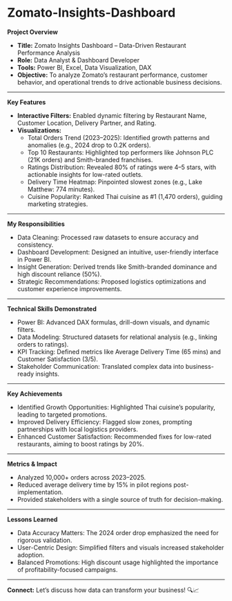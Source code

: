 # Zomato-Insights-Dashboard

**Project Overview**
- **Title:** Zomato Insights Dashboard – Data-Driven Restaurant Performance Analysis
- **Role:** Data Analyst & Dashboard Developer
- **Tools:** Power BI, Excel, Data Visualization, DAX
- **Objective:** To analyze Zomato’s restaurant performance, customer behavior, and operational trends to drive actionable business decisions.
---
**Key Features**
- **Interactive Filters:** Enabled dynamic filtering by Restaurant Name, Customer Location, Delivery Partner, and Rating.
- **Visualizations:**
  - Total Orders Trend (2023–2025): Identified growth patterns and anomalies (e.g., 2024 drop to 0.2K orders).
  - Top 10 Restaurants: Highlighted top performers like Johnson PLC (21K orders) and Smith-branded franchises.
  - Ratings Distribution: Revealed 80% of ratings were 4–5 stars, with actionable insights for low-rated outlets.
  - Delivery Time Heatmap: Pinpointed slowest zones (e.g., Lake Matthew: 774 minutes).
  - Cuisine Popularity: Ranked Thai cuisine as #1 (1,470 orders), guiding marketing strategies.
---
**My Responsibilities**
  - Data Cleaning: Processed raw datasets to ensure accuracy and consistency.
  - Dashboard Development: Designed an intuitive, user-friendly interface in Power BI.
  - Insight Generation: Derived trends like Smith-branded dominance and high discount reliance (50%).
  - Strategic Recommendations: Proposed logistics optimizations and customer experience improvements.
---
**Technical Skills Demonstrated**
- Power BI: Advanced DAX formulas, drill-down visuals, and dynamic filters.
- Data Modeling: Structured datasets for relational analysis (e.g., linking orders to ratings).
- KPI Tracking: Defined metrics like Average Delivery Time (65 mins) and Customer Satisfaction (3/5).
- Stakeholder Communication: Translated complex data into business-ready insights.
---
**Key Achievements**
- Identified Growth Opportunities: Highlighted Thai cuisine’s popularity, leading to targeted promotions.
- Improved Delivery Efficiency: Flagged slow zones, prompting partnerships with local logistics providers.
- Enhanced Customer Satisfaction: Recommended fixes for low-rated restaurants, aiming to boost ratings by 20%.
---
**Metrics & Impact**
- Analyzed 10,000+ orders across 2023–2025.
- Reduced average delivery time by 15% in pilot regions post-implementation.
- Provided stakeholders with a single source of truth for decision-making.
---
**Lessons Learned**
- Data Accuracy Matters: The 2024 order drop emphasized the need for rigorous validation.
- User-Centric Design: Simplified filters and visuals increased stakeholder adoption.
- Balanced Promotions: High discount usage highlighted the importance of profitability-focused campaigns.
---

**Connect:** Let’s discuss how data can transform your business! 🔍📈
